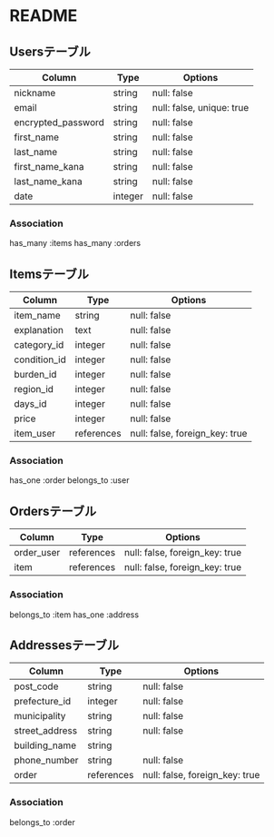 # README

## Usersテーブル

| Column             | Type    | Options                   |
|--------------------|---------|---------------------------|
| nickname           | string  | null: false               |
| email              | string  | null: false, unique: true |
| encrypted_password | string  | null: false               |
| first_name         | string  | null: false               |
| last_name          | string  | null: false               |
| first_name_kana    | string  | null: false               |
| last_name_kana     | string  | null: false               |
| date               | integer | null: false               |

### Association
has_many :items
has_many :orders

## Itemsテーブル

| Column         | Type       | Options                        |
|----------------|------------|--------------------------------|
| item_name      | string     | null: false                    |
| explanation    | text       | null: false                    |
| category_id    | integer    | null: false                    |
| condition_id   | integer    | null: false                    |
| burden_id      | integer    | null: false                    |
| region_id      | integer    | null: false                    |
| days_id        | integer    | null: false                    |
| price          | integer    | null: false                    |
| item_user      | references | null: false, foreign_key: true |

### Association
has_one :order
belongs_to :user

## Ordersテーブル

| Column     | Type       | Options                        |
|------------|------------|--------------------------------|
| order_user | references | null: false, foreign_key: true |
| item       | references | null: false, foreign_key: true |

### Association
belongs_to :item
has_one :address

## Addressesテーブル

| Column         | Type       | Options                        |
|----------------|------------|--------------------------------|
| post_code      | string     | null: false                    |
| prefecture_id  | integer    | null: false                    |
| municipality   | string     | null: false                    |
| street_address | string     | null: false                    |
| building_name  | string     |                                |
| phone_number   | string     | null: false                    |
| order          | references | null: false, foreign_key: true |

### Association
belongs_to :order

